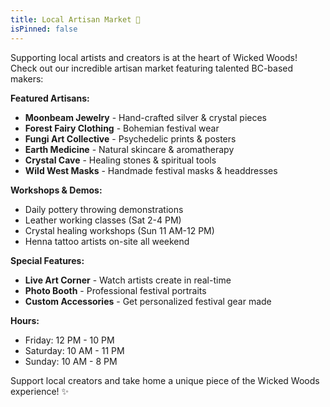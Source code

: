 ```yaml
---
title: Local Artisan Market 🎨
isPinned: false
---
```


Supporting local artists and creators is at the heart of Wicked Woods! Check out our incredible artisan market featuring talented BC-based makers:

**Featured Artisans:**
- **Moonbeam Jewelry** - Hand-crafted silver & crystal pieces
- **Forest Fairy Clothing** - Bohemian festival wear  
- **Fungi Art Collective** - Psychedelic prints & posters
- **Earth Medicine** - Natural skincare & aromatherapy
- **Crystal Cave** - Healing stones & spiritual tools
- **Wild West Masks** - Handmade festival masks & headdresses

**Workshops & Demos:**
- Daily pottery throwing demonstrations
- Leather working classes (Sat 2-4 PM)
- Crystal healing workshops (Sun 11 AM-12 PM)
- Henna tattoo artists on-site all weekend

**Special Features:**
- **Live Art Corner** - Watch artists create in real-time
- **Photo Booth** - Professional festival portraits  
- **Custom Accessories** - Get personalized festival gear made

**Hours:**
- Friday: 12 PM - 10 PM
- Saturday: 10 AM - 11 PM
- Sunday: 10 AM - 8 PM

Support local creators and take home a unique piece of the Wicked Woods experience! ✨